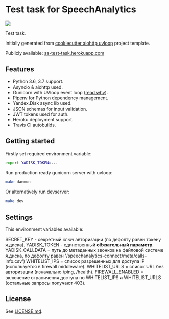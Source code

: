 # Test task for SpeechAnalytics

[![](https://travis-ci.org/osminogin/sa-test-task.svg?branch=master)](https://travis-ci.org/osminogin/sa-test-task)

Test task.

Initially generated from [cookiecutter aiohttp uvloop](https://github.com/osminogin/cookiecutter-aiohttp-uvloop) project template.

Publicly available: [sa-test-task.herokuapp.com](https://sa-test-task.herokuapp.com/)

## Features

- Python 3.6, 3.7 support.
- Asyncio & aiohttp used.
- Gunicorn with UVloop event loop ([read why](http://magic.io/blog/uvloop-blazing-fast-python-networking/)).
- Pipenv for Python dependency management.
- Yandex.Disk async lib used.
- JSON schemas for input validation.
- JWT tokens used for auth.
- Heroku deployment support.
- Travis CI autobuilds.

## Getting started

Firstly set required environment variable:

```bash
export YADISK_TOKEN=...
```

Run production ready gunicorn server with uvloop:

```bash
make daemon
```

Or alternatively run devserver:

```bash
make dev
```

## Settings

This environment variables available:

SECRET_KEY - секретный ключ авторизации (по дефолту равен токену я.диска).
YADISK_TOKEN - единственный __обязательный параметр__.
YADISK_CALLDATA = путь до метаданных звонков на файловой системе я.диска,
    по дефолту равен '/speechanalytics-connect/meta/calls-info.csv')
WHITELIST_IPS = список разрешенных для доступа IP (используется в firewall middleware).
WHITELIST_URLS = список URL без авторизации (изначально /ping, /health).
FIREWALL_ENABLED = включение ограничения доступа по WHITELIST_IPS и WHITELIST_URLS
    (остальные запросы получают 403).

## License

See [LICENSE.md](https://github.com/osminogin/cookiecutter-aiohttp-helm/blob/master/LICENSE.md).
